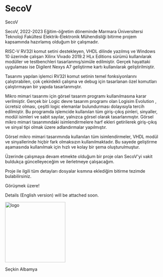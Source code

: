 # SecoV
SecoV

SecoV, 2022-2023 Eğitim-öğretim döneminde Marmara Üniversitersi Teknoloji Fakültesi Elektrik-Elektronik Mühendisliği bitirme projem kapsamında hazırlamış olduğum bir çalışmadır.

RISC-V RV32I komut setini destekleyen, VHDL dilinde yazılmış ve Windows 10 üzerinde çalışan Xilinx Vivado 2019.2 HLx Editions sürümü kullanılarak modüller ve testbenchleri tasarlanmış/simüle edilmiştir. Gerçek hayattaki uygulaması ise Digilent Nexys A7
geliştirme kartı kullanılarak geliştirilmiştir.

Tasarımı yapılan işlemci RV32I komut setinin temel fonksiyonlarını çalıştırabilen, çok çekirdekli çalışma ve debug için tasarlanan özel komutları çalıştırmayan bir yapıda tasarlanmıştır. 

Mikro mimari tasarımı için görsel tasarım programı kullanılmasına karar verilmiştir. Gerçek bir Logic devre tasarım programı olan Logisim Evolution , ücretsiz
olması, çeşitli logic elemanlar bulundurması dolayısıyla tercih edilmiştir. Bu programda işlemcide kullanılan tüm giriş-çıkış pinleri, sinyaller, modül isimleri ve sabit sayılar, yalnızca görsel olarak tasarlanmıştır. Görsel mikro mimari tasarımındaki isimlendirmelere harf ekleri getirilerek giriş-çıkış ve sinyal tipi olmak üzere
adlandırmalar yapılmıştır.

Görsel mikro mimari tasarımında kullanılan tüm isimlendirmeler, VHDL modül ve sinyallerinde hiçbir fark olmaksızın kullanılmaktadır. Bu sayede geliştirme aşamasında kullanılmak için hızlı ve kolay bir şema oluşturulmuştur.

Üzerinde çalışmaya devam etmekte olduğum bir proje olan SecoV'yi vakit buldukça güncelleyeceğim ve ilerletmeye çalışacağım.

Proje ile ilgili tüm detayları dosyalar kısmına eklediğim bitirme tezimde bulabilirsiniz.

Görüşmek üzere!

Details (English version) will be attached soon.

<img width="198" alt="logo" src="https://github.com/seckinalbamya/SecoV/assets/43293467/e42b3ed6-59de-425c-98b8-800f4143024e">

Seçkin Albamya
